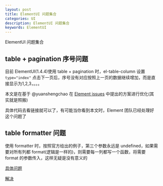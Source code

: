 ```yaml
---
layout: post
title: ElementUI 问题集合
categories: UI
description: ElementUI 问题集合
keywords: ElementUI
---
```


ElementUI 问题集合

## table + pagination 序号问题
目前 ElementUI(1.4.4)使用 table + pagination 时，el-table-column 设置 `type="index"` 点击下一页后，序号没有对应按照上一页的数据继续增加，而是直接显示为1,2,3，。。。

本文是在基于 @yuanshengchao 在 [Element issues](https://github.com/ElemeFE/element/issues/1086) 中提出的方案进行优化(其实就是照搬)

具体代码去看链接就可以了，有可能当你看到本文时，Element 团队已经处理好这个问题了

## table formatter 问题

使用 formatter 时，按照官方给出的例子，第三个参数永远是 undefined，如果需要对所有列都 format(逻辑是一样的)，则需要每一列都写一个函数，将需要 format 的参数传入，这样无疑是没有意义的

[具体问题](https://github.com/ElemeFE/element/issues/6606)

[解决](https://jsfiddle.net/xf9j7x9r/1/)